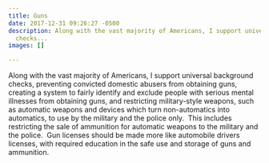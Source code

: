 ```yaml
---
title: Guns
date: 2017-12-31 09:26:27 -0500
description: Along with the vast majority of Americans, I support universal background
  checks...
images: []

---
```

Along with the vast majority of Americans, I support universal background checks, preventing convicted domestic abusers from obtaining guns, creating a system to fairly identify and exclude people with serious mental illnesses from obtaining guns, and restricting military-style weapons, such as automatic weapons and devices which turn non-automatics into automatics, to use by the military and the police only.  This includes restricting the sale of ammunition for automatic weapons to the military and the police.  Gun licenses should be made more like automobile drivers licenses, with required education in the safe use and storage of guns and ammunition.